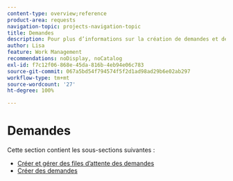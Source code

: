 ```yaml
---
content-type: overview;reference
product-area: requests
navigation-topic: projects-navigation-topic
title: Demandes
description: Pour plus d’informations sur la création de demandes et de files d’attente des demandes, reportez-vous aux sections suivantes.
author: Lisa
feature: Work Management
recommendations: noDisplay, noCatalog
exl-id: f7c12f06-868e-45da-816b-4eb94e06c783
source-git-commit: 067a5bd54f794574f5f2d1ad98ad29b6e02ab297
workflow-type: tm+mt
source-wordcount: '27'
ht-degree: 100%

---
```


# Demandes

Cette section contient les sous-sections suivantes :

* [Créer et gérer des files d’attente des demandes](../../manage-work/requests/create-and-manage-request-queues/create-manage-request-queues.md)
* [Créer des demandes](../../manage-work/requests/create-requests/create-requests.md)
